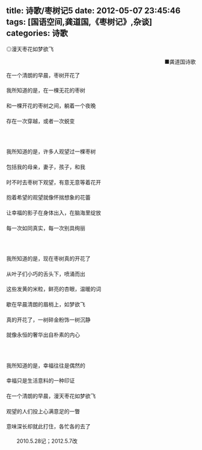 title: 诗歌/枣树记5
date: 2012-05-07 23:45:46
tags: [国语空间,龚道国,《枣树记》,杂谈]
categories: 诗歌
---
 <p>◎漫天枣花如梦欲飞</p> 
 <p align="right">■龚道国诗歌</p> 
 <p style="Line-HeiGHT: 20pt; mso-line-height-rule: exactly">  在一个清朗的早晨，枣树开花了</p> 
 <p style="Line-HeiGHT: 20pt; mso-line-height-rule: exactly">  我所知道的是，在一棵无花的枣树</p> 
<!-- more --><p style="Line-HeiGHT: 20pt; mso-line-height-rule: exactly">  和一棵开花的枣树之间，躺着一个夜晚</p> 
 <p style="Line-HeiGHT: 20pt; mso-line-height-rule: exactly">  存在一次穿越，或者一次蜕变</p> 
 <p style="Line-HeiGHT: 20pt; mso-line-height-rule: exactly"> &nbsp;</p> 
 <p style="Line-HeiGHT: 20pt; mso-line-height-rule: exactly">  我所知道的是，许多人观望过一棵枣树</p> 
 <p style="Line-HeiGHT: 20pt; mso-line-height-rule: exactly">  包括我的母亲，妻子，孩子，和我</p> 
 <p style="Line-HeiGHT: 20pt; mso-line-height-rule: exactly">  时不时去枣树下观望，有意无意等着花开</p> 
 <p style="Line-HeiGHT: 20pt; mso-line-height-rule: exactly">  抱着希望的观望就像怀揣想象的花蕾</p> 
 <p style="Line-HeiGHT: 20pt; mso-line-height-rule: exactly">  让幸福的影子在身体出入，在脑海里绽放</p> 
 <p style="Line-HeiGHT: 20pt; mso-line-height-rule: exactly">  每一次如同真实，每一次别具绚丽</p> 
 <p style="Line-HeiGHT: 20pt; mso-line-height-rule: exactly"> &nbsp;</p> 
 <p style="Line-HeiGHT: 20pt; mso-line-height-rule: exactly">  我所知道的是，现在枣树真的开花了</p> 
 <p style="Line-HeiGHT: 20pt; mso-line-height-rule: exactly">  从叶子们小巧的舌头下，喷涌而出</p> 
 <p style="Line-HeiGHT: 20pt; mso-line-height-rule: exactly">  这些发黄的米粒，鲜亮的杏眼，温暖的词</p> 
 <p style="Line-HeiGHT: 20pt; mso-line-height-rule: exactly">  歇在早晨清朗的眉梢上，如梦欲飞</p> 
 <p style="Line-HeiGHT: 20pt; mso-line-height-rule: exactly">  真的开花了，一树碎金粉饰一树沉静</p> 
 <p style="Line-HeiGHT: 20pt; mso-line-height-rule: exactly">  就像永恒的奢华出自朴素的内心</p> 
 <p style="Line-HeiGHT: 20pt; mso-line-height-rule: exactly"> &nbsp;</p> 
 <p style="Line-HeiGHT: 20pt; mso-line-height-rule: exactly">  我所知道的是，幸福往往是偶然的</p> 
 <p style="Line-HeiGHT: 20pt; mso-line-height-rule: exactly">  幸福只是生活意料的一种印证</p> 
 <p style="Line-HeiGHT: 20pt; mso-line-height-rule: exactly">  在一个清朗的早晨，漫天枣花如梦欲飞</p> 
 <p style="Line-HeiGHT: 20pt; mso-line-height-rule: exactly">  观望的人们投上心满意足的一瞥</p> 
 <p style="Line-HeiGHT: 20pt; mso-line-height-rule: exactly">  意味深长却就此打住，各忙各的去了</p> 
 <p align="left"> &nbsp;&nbsp;&nbsp;&nbsp;&nbsp;&nbsp; 2010.5.28记；2012.5.7改</p> 
